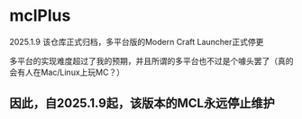 # mclPlus

2025.1.9 该仓库正式归档，多平台版的Modern Craft Launcher正式停更

多平台的实现难度超过了我的预期，并且所谓的多平台也不过是个噱头罢了（真的会有人在Mac/Linux上玩MC？）

## 因此，自2025.1.9起，该版本的MCL永远停止维护
